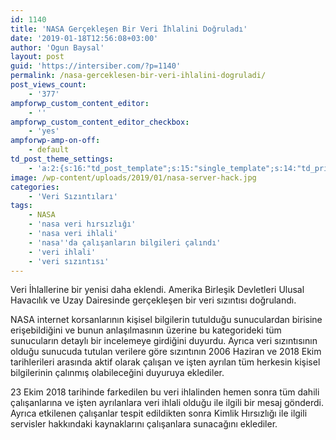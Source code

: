 ```yaml
---
id: 1140
title: 'NASA Gerçekleşen Bir Veri İhlalini Doğruladı'
date: '2019-01-18T12:56:08+03:00'
author: 'Ogun Baysal'
layout: post
guid: 'https://intersiber.com/?p=1140'
permalink: /nasa-gerceklesen-bir-veri-ihlalini-dogruladi/
post_views_count:
    - '377'
ampforwp_custom_content_editor:
    - ''
ampforwp_custom_content_editor_checkbox:
    - 'yes'
ampforwp-amp-on-off:
    - default
td_post_theme_settings:
    - 'a:2:{s:16:"td_post_template";s:15:"single_template";s:14:"td_primary_cat";s:2:"80";}'
image: /wp-content/uploads/2019/01/nasa-server-hack.jpg
categories:
    - 'Veri Sızıntıları'
tags:
    - NASA
    - 'nasa veri hırsızlığı'
    - 'nasa veri ihlali'
    - 'nasa''da çalışanların bilgileri çalındı'
    - 'veri ihlali'
    - 'veri sızıntısı'
---
```


Veri İhlallerine bir yenisi daha eklendi. Amerika Birleşik Devletleri Ulusal Havacılık ve Uzay Dairesinde gerçekleşen bir veri sızıntısı doğrulandı.

NASA internet korsanlarının kişisel bilgilerin tutulduğu sunuculardan birisine erişebildiğini ve bunun anlaşılmasının üzerine bu kategorideki tüm sunucuların detaylı bir incelemeye girdiğini duyurdu. Ayrıca veri sızıntısının olduğu sunucuda tutulan verilere göre sızıntının 2006 Haziran ve 2018 Ekim tarihlerileri arasında aktif olarak çalışan ve işten ayrılan tüm herkesin kişisel bilgilerinin çalınmış olabileceğini duyuruya eklediler.

23 Ekim 2018 tarihinde farkedilen bu veri ihlalinden hemen sonra tüm dahili çalışanlarına ve işten ayrılanlara veri ihlali olduğu ile ilgili bir mesaj gönderdi. Ayrıca etkilenen çalışanlar tespit edildikten sonra Kimlik Hırsızlığı ile ilgili servisler hakkındaki kaynaklarını çalışanlara sunacağını eklediler.